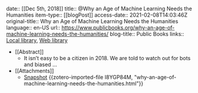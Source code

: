 date:: [[Dec 5th, 2018]]
title:: @Why an Age of Machine Learning Needs the Humanities
item-type:: [[blogPost]]
access-date:: 2021-02-08T14:03:46Z
original-title:: Why an Age of Machine Learning Needs the Humanities
language:: en-US
url:: https://www.publicbooks.org/why-an-age-of-machine-learning-needs-the-humanities/
blog-title:: Public Books
links:: [Local library](zotero://select/groups/2386895/items/AMZH6TW8), [Web library](https://www.zotero.org/groups/2386895/items/AMZH6TW8)

- [[Abstract]]
	- It isn’t easy to be a citizen in 2018. We are told to watch out for bots and biased ...
- [[Attachments]]
	- [Snapshot](https://www.publicbooks.org/why-an-age-of-machine-learning-needs-the-humanities/) {{zotero-imported-file I8YGP84M, "why-an-age-of-machine-learning-needs-the-humanities.html"}}